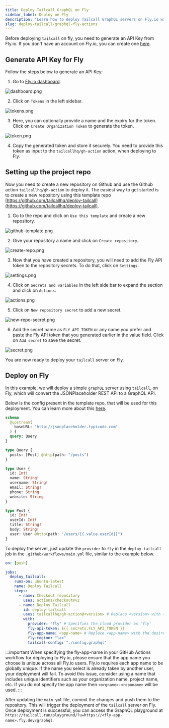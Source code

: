 ```yaml
---
title: Deploy Tailcall GraphQL on Fly
sidebar_label: Deploy on Fly
description: "Learn how to deploy Tailcall GraphQL servers on Fly.io with GitHub Actions quickly and securely."
slug: deploy-tailcall-graphql-fly-actions
---
```


Before deploying `tailcall` on fly, you need to generate an API Key from Fly.io. If you don't have an account on Fly.io, you can create one [here](https://fly.io/app/sign-up).

## Generate API Key for Fly

Follow the steps below to generate an API Key:

1. Go to [Fly.io dashboard](https://fly.io/dashboard).

![dashboard.png](../static/images/fly/dashboard.png)

2. Click on `Tokens` in the left sidebar.

![tokens.png](../static/images/fly/tokens.png)

3. Here, you can optionally provide a name and the expiry for the token. Click on `Create Organization Token` to generate the token.

![token.png](../static/images/fly/token.png)

4. Copy the generated token and store it securely. You need to provide this token as input to the `tailcallhq/gh-action` action, when deploying to Fly.

## Setting up the project repo

Now you need to create a new repository on Github and use the Github action `tailcallhq/gh-action` to deploy it. The easiest way to get started is to create a new repository using this template repo [https://github.com/tailcallhq/deploy-tailcall](https://github.com/tailcallhq/deploy-tailcall).

1. Go to the repo and click on `Use this template` and create a new repository.

![github-template.png](../static/images/fly/github-template.png)

2. Give your repository a name and click on `Create repository`.

![create-repo.png](../static/images/fly/create-repo.png)

3. Now that you have created a repository, you will need to add the Fly API token to the repository secrets. To do that, click on `Settings`.

![settings.png](../static/images/fly/settings.png)

4. Click on `Secrets and variables` in the left side bar to expand the section and click on `Actions`.

![actions.png](../static/images/fly/actions.png)

5. Click on `New repository secret` to add a new secret.

![new-repo-secret.png](../static/images/fly/new-repo-secret.png)

6. Add the secret name as `FLY_API_TOKEN` or any name you prefer and paste the Fly API token that you generated earlier in the value field. Click on `Add secret` to save the secret.

![secret.png](../static/images/fly/secret.png)

You are now ready to deploy your `tailcall` server on Fly.

## Deploy on Fly

In this example, we will deploy a simple `graphQL` server using `tailcall`, on Fly, which will convert the JSONPlaceholder REST API to a GraphQL API.

Below is the config present in the template repo, that will be used for this deployment. You can learn more about this [here](https://tailcall.run/docs/getting_started/configuration/).

```graphql
schema
  @upstream(
    baseURL: "http://jsonplaceholder.typicode.com"
  ) {
  query: Query
}

type Query {
  posts: [Post] @http(path: "/posts")
}

type User {
  id: Int!
  name: String!
  username: String!
  email: String!
  phone: String
  website: String
}

type Post {
  id: Int!
  userId: Int!
  title: String!
  body: String!
  user: User @http(path: "/users/{{.value.userId}}")
}
```

To deploy the server, just update the `provider` to `fly` in the `deploy-tailcall` job in the `.github/workflows/main.yml` file, similar to the example below.

```yaml
on: [push]

jobs:
  deploy_tailcall:
    runs-on: ubuntu-latest
    name: Deploy Tailcall
    steps:
      - name: Checkout repository
        uses: actions/checkout@v2
      - name: Deploy Tailcall
        id: deploy-tailcall
        uses: tailcallhq/gh-action@<version> # Replace <version> with the desired version
        with:
          provider: "fly" # Specifies the cloud provider as 'fly'
          fly-api-token: ${{ secrets.FLY_API_TOKEN }}
          fly-app-name: <app-name> # Replace <app-name> with the desired app name
          fly-region: "lax"
          tailcall-config: "./config.graphql"
```

:::important
When specifying the fly-app-name in your GitHub Actions workflow for deploying to Fly.io, please ensure that the app name you choose is unique across all Fly.io users. Fly.io requires each app name to be globally unique. If the name you select is already taken by another user, your deployment will fail. To avoid this issue, consider using a name that includes unique identifiers such as your organization name, project name, etc. If you do not specify the app name then `<orgname>-<reponame>` will be used.
:::

After updating the `main.yml` file, commit the changes and push them to the repository. This will trigger the deployment of the `tailcall` server on Fly. Once deployment is successful, you can access the GraphQL playground at `https://tailcall.run/playground/?u=https://<fly-app-name>.fly.dev/graphql`.
